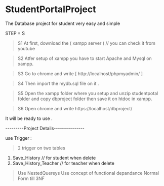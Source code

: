 # StudentPortalProject
The Database project for student very easy and simple

STEP = S

> S1
At first, download the ( xampp server ) // you can check it from youtube

> S2
Atfer setup of xampp 
you have to start Apache and Mysql on xampp.

>S3
Go to chrome and write [ http://localhost/phpmyadmin/ ] 

>S4
Then import the mydb.sql file on it .

> S5
Open the xampp folder where you setup and unzip studentpotal folder and copy dbproject folder then save it on htdoc in xampp.

> S6
Open chrome and write https://localhost/dbproject/

It will be ready to use .

---------Project Details---------------

use Trigger : 
> 2 trigger on two tables  
1. Save_History // for student when delete 
2. Save_History_Teacher  // for teacher when delete  

> Use NestedQuereys 
> Use concept of functional depandance 
> Normal Form till 3NF
